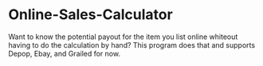 # Online-Sales-Calculator
Want to know the potential payout for the item you list online whiteout having to do the calculation by hand? This program does that and supports Depop, Ebay, and Grailed for now.

